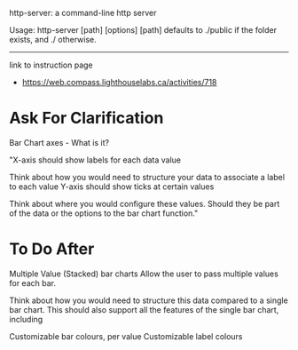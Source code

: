 http-server: a command-line http server


Usage:
 http-server [path] [options]
[path] defaults to ./public if the folder exists, and ./ otherwise.

---

link to instruction page
* https://web.compass.lighthouselabs.ca/activities/718


# Ask For Clarification
Bar Chart axes - What is it?

"X-axis should show labels for each data value

Think about how you would need to structure your data to associate a label to each value
Y-axis should show ticks at certain values

Think about where you would configure these values. Should they be part of the data or the options to the bar chart function."

# To Do After

Multiple Value (Stacked) bar charts
Allow the user to pass multiple values for each bar.

Think about how you would need to structure this data compared to a single bar chart.
This should also support all the features of the single bar chart, including

Customizable bar colours, per value
Customizable label colours
